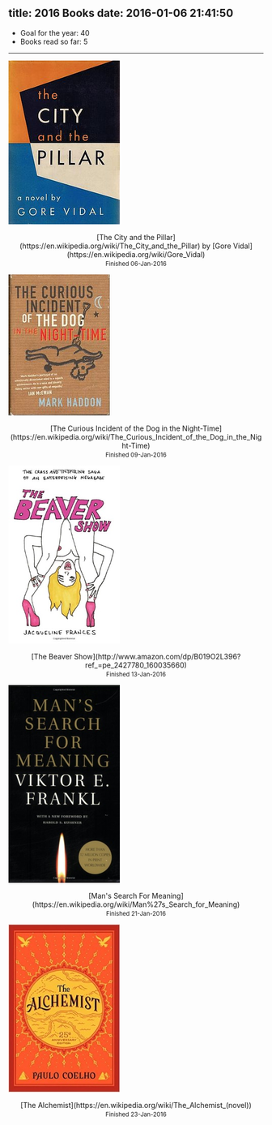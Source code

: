 title: 2016 Books
date: 2016-01-06 21:41:50
---

* Goal for the year: 40
* Books read so far: 5

---

![The City and the Pillar](/i/City_and_the_Pillar.JPG)

<div align="center">[The City and the Pillar](https://en.wikipedia.org/wiki/The_City_and_the_Pillar) by [Gore Vidal](https://en.wikipedia.org/wiki/Gore_Vidal)</div>

<div align="center"><small>Finished 06-Jan-2016</small></div>

![the curious incident of the dog in the night-time](/i/curiousincident.jpg)

<div align="center">[The Curious Incident of the Dog in the Night-Time](https://en.wikipedia.org/wiki/The_Curious_Incident_of_the_Dog_in_the_Night-Time)</div>

<div align="center"><small>Finished 09-Jan-2016</small></div>

![The Beaver Show](/i/beavershow.jpg)

<div align="center">[The Beaver Show](http://www.amazon.com/dp/B019O2L396?ref_=pe_2427780_160035660)</div>

<div align="center"><small>Finished 13-Jan-2016</small></div>

![Man's Search For Meaning](/i/searchformeaning.jpg)

<div align="center">[Man's Search For Meaning](https://en.wikipedia.org/wiki/Man%27s_Search_for_Meaning)</div>

<div align="center"><small>Finished 21-Jan-2016</small></div>

![The Alchemist](/i/alchemist.jpg)

<div align="center">[The Alchemist](https://en.wikipedia.org/wiki/The_Alchemist_(novel))</div>

<div align="center"><small>Finished 23-Jan-2016</small></div>
